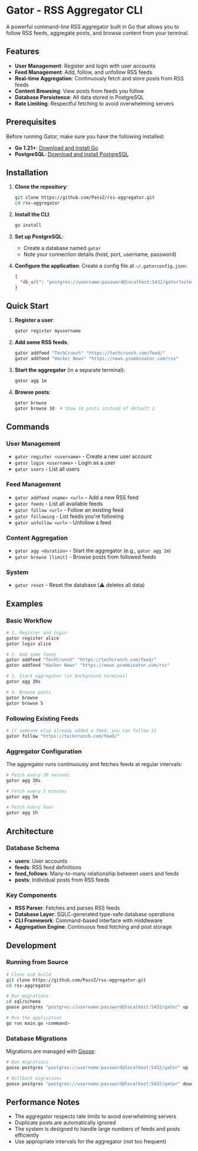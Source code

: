 # Gator - RSS Aggregator CLI

A powerful command-line RSS aggregator built in Go that allows you to follow RSS feeds, aggregate posts, and browse content from your terminal.

## Features

- **User Management**: Register and login with user accounts
- **Feed Management**: Add, follow, and unfollow RSS feeds
- **Real-time Aggregation**: Continuously fetch and store posts from RSS feeds
- **Content Browsing**: View posts from feeds you follow
- **Database Persistence**: All data stored in PostgreSQL
- **Rate Limiting**: Respectful fetching to avoid overwhelming servers

## Prerequisites

Before running Gator, make sure you have the following installed:

- **Go 1.21+**: [Download and install Go](https://golang.org/dl/)
- **PostgreSQL**: [Download and install PostgreSQL](https://www.postgresql.org/download/)

## Installation

1. **Clone the repository**:
   ```bash
   git clone https://github.com/PassZ/rss-aggregator.git
   cd rss-aggregator
   ```

2. **Install the CLI**:
   ```bash
   go install
   ```

3. **Set up PostgreSQL**:
   - Create a database named `gator`
   - Note your connection details (host, port, username, password)

4. **Configure the application**:
   Create a config file at `~/.gatorconfig.json`:
   ```json
   {
     "db_url": "postgres://username:password@localhost:5432/gator?sslmode=disable"
   }
   ```

## Quick Start

1. **Register a user**:
   ```bash
   gator register myusername
   ```

2. **Add some RSS feeds**:
   ```bash
   gator addfeed "TechCrunch" "https://techcrunch.com/feed/"
   gator addfeed "Hacker News" "https://news.ycombinator.com/rss"
   ```

3. **Start the aggregator** (in a separate terminal):
   ```bash
   gator agg 1m
   ```

4. **Browse posts**:
   ```bash
   gator browse
   gator browse 10  # Show 10 posts instead of default 2
   ```

## Commands

### User Management
- `gator register <username>` - Create a new user account
- `gator login <username>` - Login as a user
- `gator users` - List all users

### Feed Management
- `gator addfeed <name> <url>` - Add a new RSS feed
- `gator feeds` - List all available feeds
- `gator follow <url>` - Follow an existing feed
- `gator following` - List feeds you're following
- `gator unfollow <url>` - Unfollow a feed

### Content Aggregation
- `gator agg <duration>` - Start the aggregator (e.g., `gator agg 1m`)
- `gator browse [limit]` - Browse posts from followed feeds

### System
- `gator reset` - Reset the database (⚠️ deletes all data)

## Examples

### Basic Workflow

```bash
# 1. Register and login
gator register alice
gator login alice

# 2. Add some feeds
gator addfeed "TechCrunch" "https://techcrunch.com/feed/"
gator addfeed "Hacker News" "https://news.ycombinator.com/rss"

# 3. Start aggregator (in background terminal)
gator agg 30s

# 4. Browse posts
gator browse
gator browse 5
```

### Following Existing Feeds

```bash
# If someone else already added a feed, you can follow it
gator follow "https://techcrunch.com/feed/"
```

### Aggregator Configuration

The aggregator runs continuously and fetches feeds at regular intervals:

```bash
# Fetch every 30 seconds
gator agg 30s

# Fetch every 5 minutes
gator agg 5m

# Fetch every hour
gator agg 1h
```

## Architecture

### Database Schema

- **users**: User accounts
- **feeds**: RSS feed definitions
- **feed_follows**: Many-to-many relationship between users and feeds
- **posts**: Individual posts from RSS feeds

### Key Components

- **RSS Parser**: Fetches and parses RSS feeds
- **Database Layer**: SQLC-generated type-safe database operations
- **CLI Framework**: Command-based interface with middleware
- **Aggregation Engine**: Continuous feed fetching and post storage

## Development

### Running from Source

```bash
# Clone and build
git clone https://github.com/PassZ/rss-aggregator.git
cd rss-aggregator

# Run migrations
cd sql/schema
goose postgres "postgres://username:password@localhost:5432/gator" up

# Run the application
go run main.go <command>
```

### Database Migrations

Migrations are managed with [Goose](https://github.com/pressly/goose):

```bash
# Run migrations
goose postgres "postgres://username:password@localhost:5432/gator" up

# Rollback migrations
goose postgres "postgres://username:password@localhost:5432/gator" down
```

## Performance Notes

- The aggregator respects rate limits to avoid overwhelming servers
- Duplicate posts are automatically ignored
- The system is designed to handle large numbers of feeds and posts efficiently
- Use appropriate intervals for the aggregator (not too frequent)
